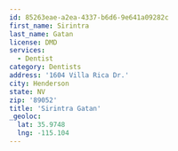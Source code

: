 ```yaml
---
id: 85263eae-a2ea-4337-b6d6-9e641a09282c
first_name: Sirintra
last_name: Gatan
license: DMD
services:
  - Dentist
category: Dentists
address: '1604 Villa Rica Dr.'
city: Henderson
state: NV
zip: '89052'
title: 'Sirintra Gatan'
_geoloc:
  lat: 35.9748
  lng: -115.104
---
```

